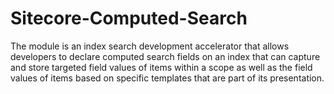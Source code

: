 # Sitecore-Computed-Search
The module is an index search development accelerator that allows developers to declare computed search fields on an index that can capture and store targeted field values of items within a scope as well as the field values of items based on specific templates that are part of its presentation.
